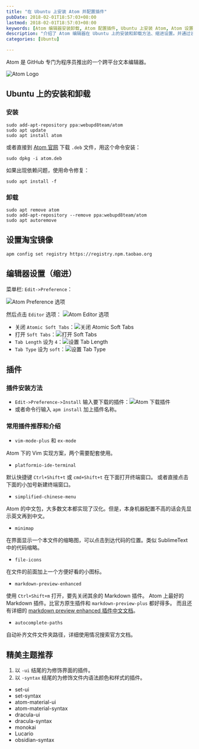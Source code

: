```yaml
---
title: "在 Ubuntu 上安装 Atom 并配置插件"
pubDate: 2018-02-01T18:57:03+08:00
lastmod: 2018-02-01T18:57:03+08:00
keywords: [Atom 编辑器安装卸载, Atom 配置插件, Ubuntu 上安装 Atom, Atom 设置缩进]
description: "介绍了 Atom 编辑器在 Ubuntu 上的安装和卸载方法、缩进设置。并通过设置淘宝镜像加快速度。还推荐和介绍了几款常用的 Atom 插件和主题。"
categories: [Ubuntu]

---
```


Atom 是 GitHub 专门为程序员推出的一个跨平台文本编辑器。

![Atom Logo](/images/install-atom-on-ubuntu/atom-logo.webp "Atom Logo")

## Ubuntu 上的安装和卸载

### 安装

```shell
sudo add-apt-repository ppa:webupd8team/atom
sudo apt update
sudo apt install atom
```

或者直接到 [Atom 官网](https://atom.io/ "Atom 官网") 下载 `.deb` 文件，用这个命令安装：

```shell
sudo dpkg -i atom.deb
```

如果出现依赖问题，使用命令修复：

```shell
sudo apt install -f
```

### 卸载

```shell
sudo apt remove atom
sudo add-apt-repository --remove ppa:webupd8team/atom
sudo apt autoremove
```

## 设置淘宝镜像

```shell
apm config set registry https://registry.npm.taobao.org
```

## 编辑器设置（缩进）

菜单栏: `Edit->Preference`：

![Atom Preference 选项](/images/install-atom-on-ubuntu/atom-preference.webp "Atom Preference 选项")

然后点击 `Editor` 选项：
![Atom Editor 选项](/images/install-atom-on-ubuntu/atom-editor.webp "Atom Editor 选项")

* 关闭 `Atomic Soft Tabs`：![关闭 Atomic Soft Tabs](/images/install-atom-on-ubuntu/close-atomic-soft-tabs.webp "关闭 Atomic Soft Tabs")
* 打开 `Soft Tabs`：![打开 Soft Tabs](/images/install-atom-on-ubuntu/open-soft-tabs.webp "打开 Soft Tabs")
* `Tab Length` 设为 `4`：![设置 Tab Length](/images/install-atom-on-ubuntu/set-tab-length.webp "设置 Tab Length")
* `Tab Type` 设为 `soft`：![设置 Tab Type](/images/install-atom-on-ubuntu/set-tab-type.webp "设置 Tab Type")

## 插件

### 插件安装方法

* `Edit->Preference->Install` 输入要下载的插件：![Atom 下载插件](/images/install-atom-on-ubuntu/download-plugin.webp "Atom 下载插件")
* 或者命令行输入 `apm install` 加上插件名称。

### 常用插件推荐和介绍

* `vim-mode-plus` 和 `ex-mode`

Atom 下的 Vim 实现方案，两个需要配套使用。

* `platformio-ide-terminal`

默认快捷键 `Ctrl+Shift+t` 或 `cmd+Shift+t` 在下面打开终端窗口。
或者直接点击下面的小加号新建终端窗口。

* `simplified-chinese-menu`

Atom 的中文包，大多数文本都实现了汉化。但是，本身机器配置不高的话会先显示英文再到中文。

* `minimap`

在界面显示一个本文件的缩略图，可以点击到达代码的位置。类似 SublimeText 中的代码缩略。

* `file-icons`

在文件的前面加上一个方便好看的小图标。

* `markdown-preview-enhanced`

使用 `Ctrl+Shift+m` 打开，要先关闭其余的 Markdown 插件。
Atom 上最好的 Markdown 插件。比官方原生插件和 `markdown-preview-plus` 都好得多。
而且还有详细的 [markdown preview enhanced 插件中文文档](https://shd101wyy.github.io/markdown-preview-enhanced/##/zh-cn/ "markdown preview enhanced 插件中文文档")。

* `autocomplete-paths`

自动补齐文件文件夹路径，详细使用情况搜索官方文档。

## 精美主题推荐

1. 以 `-ui` 结尾的为修饰界面的插件。
2. 以 `-syntax` 结尾的为修饰文件内语法颜色和样式的插件。

* set-ui
* set-syntax
* atom-material-ui
* atom-material-syntax
* dracula-ui
* dracula-syntax
* monokai
* Lucario
* obsidian-syntax